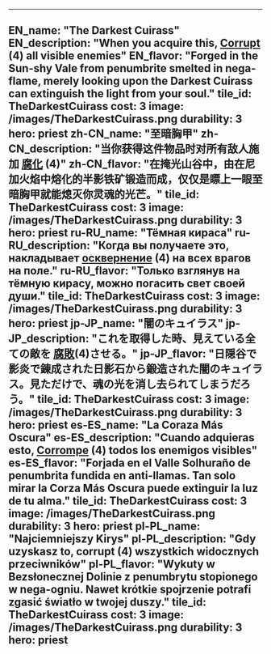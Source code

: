 ---

EN_name: "The Darkest Cuirass"
EN_description: "When you acquire this,  <u>Corrupt</u> (4) all visible enemies"
EN_flavor: "Forged in the Sun-shy Vale from penumbrite smelted in nega-flame, merely looking upon the Darkest Cuirass can extinguish the light from your soul."
tile_id: TheDarkestCuirass
cost: 3
image: /images/TheDarkestCuirass.png
durability: 3
hero: priest
zh-CN_name: "至暗胸甲"
zh-CN_description: "当你获得这件物品时对所有敌人施加 <u>腐化</u> (4)"
zh-CN_flavor: "在掩光山谷中，由在尼加火焰中熔化的半影铁矿锻造而成，仅仅是瞟上一眼至暗胸甲就能熄灭你灵魂的光芒。"
tile_id: TheDarkestCuirass
cost: 3
image: /images/TheDarkestCuirass.png
durability: 3
hero: priest
ru-RU_name: "Тёмная кираса"
ru-RU_description: "Когда вы получаете это, накладывает  <u>осквернение</u> (4) на всех врагов на поле."
ru-RU_flavor: "Только взглянув на тёмную кирасу, можно погасить свет своей души."
tile_id: TheDarkestCuirass
cost: 3
image: /images/TheDarkestCuirass.png
durability: 3
hero: priest
jp-JP_name: "闇のキュイラス"
jp-JP_description: "これを取得した時、見えている全ての敵を <u>腐敗</u>(4)させる。"
jp-JP_flavor: "日隠谷で影炎で錬成された日影石から鍛造された闇のキュイラス。見ただけで、魂の光を消し去られてしまうだろう。"
tile_id: TheDarkestCuirass
cost: 3
image: /images/TheDarkestCuirass.png
durability: 3
hero: priest
es-ES_name: "La Coraza Más Oscura"
es-ES_description: "Cuando adquieras esto,  <u>Corrompe</u> (4) todos los enemigos visibles"
es-ES_flavor: "Forjada en el Valle Solhuraño de penumbrita fundida en anti-llamas. Tan solo mirar la Corza Más Oscura puede extinguir la luz de tu alma."
tile_id: TheDarkestCuirass
cost: 3
image: /images/TheDarkestCuirass.png
durability: 3
hero: priest
pl-PL_name: "Najciemniejszy Kirys"
pl-PL_description: "Gdy uzyskasz to, corrupt (4) wszystkich widocznych przeciwników"
pl-PL_flavor: "Wykuty w Bezsłonecznej Dolinie z penumbrytu stopionego w nega-ogniu. Nawet krótkie spojrzenie potrafi zgasić światło w twojej duszy."
tile_id: TheDarkestCuirass
cost: 3
image: /images/TheDarkestCuirass.png
durability: 3
hero: priest
---